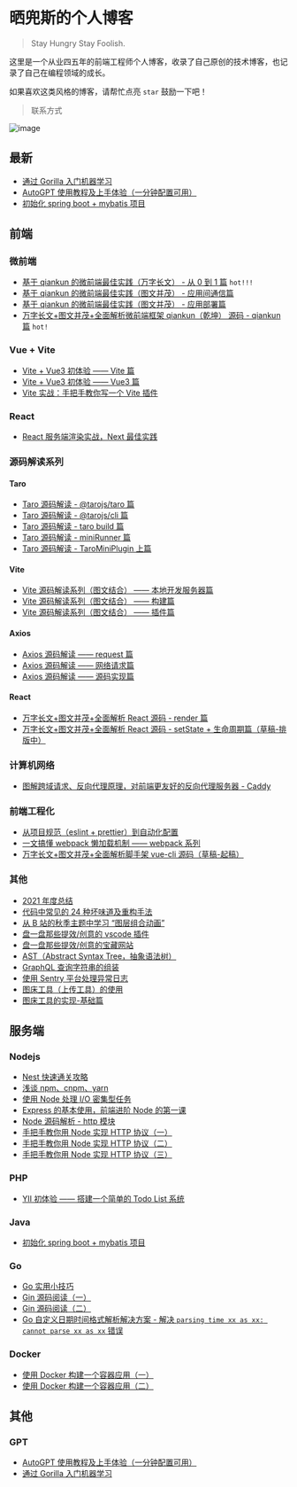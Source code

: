 # 晒兜斯的个人博客

> Stay Hungry Stay Foolish.

这里是一个从业四五年的前端工程师个人博客，收录了自己原创的技术博客，也记录了自己在编程领域的成长。

如果喜欢这类风格的博客，请帮忙点亮 `star` 鼓励一下吧！

> 联系方式

![image](http://shadows-mall.oss-cn-shenzhen.aliyuncs.com/images%5Cimages%5C%E4%BC%81%E4%B8%9A%E5%BE%AE%E4%BF%A1%E6%88%AA%E5%9B%BE_20230602105800.png)

## 最新

- [通过 Gorilla 入门机器学习](https://github.com/a1029563229/Blogs/tree/master/Introduction/gpt/gorilla.md)
- [AutoGPT 使用教程及上手体验（一分钟配置可用）](https://github.com/a1029563229/Blogs/tree/master/Introduction/gpt/autogpt.md)
- [初始化 spring boot + mybatis 项目](https://github.com/a1029563229/Blogs/tree/master/Introduction/java/springboot+mybatis-quickstart.md)

## 前端

### 微前端

- [基于 qiankun 的微前端最佳实践（万字长文） - 从 0 到 1 篇](https://github.com/a1029563229/Blogs/tree/master/BestPractices/qiankun/Start.md) `hot!!!`
- [基于 qiankun 的微前端最佳实践（图文并茂） - 应用间通信篇](https://github.com/a1029563229/Blogs/tree/master/BestPractices/qiankun/Communication.md)
- [基于 qiankun 的微前端最佳实践（图文并茂） - 应用部署篇](https://github.com/a1029563229/Blogs/tree/master/BestPractices/qiankun/Deploy.md)
- [万字长文+图文并茂+全面解析微前端框架 qiankun（乾坤） 源码 - qiankun 篇](https://github.com/a1029563229/Blogs/tree/master/Source-Code/qiankun/1.md) `hot!`

### Vue + Vite

- [Vite + Vue3 初体验 —— Vite 篇](https://github.com/a1029563229/Blogs/tree/master/Source-Code/vite/1.md)
- [Vite + Vue3 初体验 —— Vue3 篇](https://github.com/a1029563229/Blogs/tree/master/Source-Code/vite/2.md) 
- [Vite 实战：手把手教你写一个 Vite 插件](https://github.com/a1029563229/Blogs/tree/master/Source-Code/vite/6.md)
  
### React

- [React 服务端渲染实战，Next 最佳实践](https://github.com/a1029563229/Blogs/tree/master/Introduction/react-ssr)

### 源码解读系列

#### Taro

- [Taro 源码解读 - @tarojs/taro 篇](https://github.com/a1029563229/Blogs/tree/master/Source-Code/taro/1.md)
- [Taro 源码解读 - @tarojs/cli 篇](https://github.com/a1029563229/Blogs/tree/master/Source-Code/taro/2.md)
- [Taro 源码解读 - taro build 篇](https://github.com/a1029563229/Blogs/tree/master/Source-Code/taro/3.md)
- [Taro 源码解读 - miniRunner 篇](https://github.com/a1029563229/Blogs/tree/master/Source-Code/taro/4.md)
- [Taro 源码解读 - TaroMiniPlugin 上篇](https://github.com/a1029563229/Blogs/tree/master/Source-Code/taro/5.md)

#### Vite

- [Vite 源码解读系列（图文结合） —— 本地开发服务器篇](https://github.com/a1029563229/Blogs/tree/master/Source-Code/vite/3.md)
- [Vite 源码解读系列（图文结合） —— 构建篇](https://github.com/a1029563229/Blogs/tree/master/Source-Code/vite/4.md)
- [Vite 源码解读系列（图文结合） —— 插件篇](https://github.com/a1029563229/Blogs/tree/master/Source-Code/vite/5.md)

#### Axios

- [Axios 源码解读 —— request 篇](https://github.com/a1029563229/Blogs/tree/master/Source-Code/axios/1.md)
- [Axios 源码解读 —— 网络请求篇](https://github.com/a1029563229/Blogs/tree/master/Source-Code/axios/2.md)
- [Axios 源码解读 —— 源码实现篇](https://github.com/a1029563229/Blogs/tree/master/Source-Code/axios/3.md)

#### React

- [万字长文+图文并茂+全面解析 React 源码 - render 篇](https://github.com/a1029563229/Blogs/tree/master/Source-Code/react/1.md)
- [万字长文+图文并茂+全面解析 React 源码 - setState + 生命周期篇（草稿-排版中）](https://github.com/a1029563229/Blogs/tree/master/Source-Code/react/2.md)

### 计算机网络

- [图解跨域请求、反向代理原理，对前端更友好的反向代理服务器 - Caddy](https://github.com/a1029563229/Blogs/tree/master/BestPractices/caddy)

### 前端工程化

- [从项目规范（eslint + prettier）到自动化配置](https://github.com/a1029563229/Blogs/tree/master/Introduction/eslint)
- [一文搞懂 webpack 懒加载机制 —— webpack 系列](https://github.com/a1029563229/Blogs/tree/master/Topic/Webpack/LazyLoad)
- [万字长文+图文并茂+全面解析脚手架 vue-cli 源码（草稿-起稿）](https://github.com/a1029563229/Blogs/tree/master/Source-Code/vue-cli/1.md)

### 其他

- [2021 年度总结](https://github.com/a1029563229/Blogs/tree/master/PLAN/2021.md)
- [代码中常见的 24 种坏味道及重构手法](https://github.com/a1029563229/Blogs/tree/master/Introduction/refactor)
- [从 B 站的秋季主题中学习 “图层组合动画”](https://github.com/a1029563229/Blogs/tree/master/BestPractices/bilibili/Banner.md)
- [盘一盘那些提效/创意的 vscode 插件](https://github.com/a1029563229/Blogs/tree/master/Plugins/VscodePlugins)
- [盘一盘那些提效/创意的宝藏网站](https://github.com/a1029563229/Blogs/tree/master/Plugins/Websites)
- [AST（Abstract Syntax Tree，抽象语法树）](https://github.com/a1029563229/Blogs/tree/master/Introduction/ast)
- [GraphQL 查询字符串的组装](https://github.com/a1029563229/Blogs/tree/master/Introduction/graphql/graphql-query)
- [使用 Sentry 平台处理异常日志](https://github.com/a1029563229/Blogs/tree/master/Introduction/Sentry)
- [图床工具（上传工具）的使用](https://github.com/a1029563229/Blogs/tree/master/Plugins/Upload)
- [图床工具的实现-基础篇](https://github.com/a1029563229/Blogs/tree/master/Plugins/Upload/Source)

## 服务端

### Nodejs

- [Nest 快速通关攻略](https://github.com/a1029563229/Blogs/tree/master/BestPractices/nest/1.md)
- [浅谈 npm、cnpm、yarn](https://github.com/a1029563229/Blogs/tree/master/Introduction/node/npm.md)
- [使用 Node 处理 I/O 密集型任务](https://github.com/a1029563229/Blogs/tree/master/BestPractices/node/concurrent)
- [Express 的基本使用，前端进阶 Node 的第一课](https://github.com/a1029563229/Blogs/tree/master/Introduction/node/express/README.md)
- [Node 源码解析 - http 模块](https://github.com/a1029563229/Node-Source-Excerpt/tree/master/http)
- [手把手教你用 Node 实现 HTTP 协议（一）](https://github.com/a1029563229/Blogs/tree/master/Introduction/http)
- [手把手教你用 Node 实现 HTTP 协议（二）](https://github.com/a1029563229/Blogs/tree/master/Introduction/http/README2.md)
- [手把手教你用 Node 实现 HTTP 协议（三）](https://github.com/a1029563229/Blogs/tree/master/Introduction/http/README3.md)

### PHP

- [YII 初体验 —— 搭建一个简单的 Todo List 系统](https://github.com/a1029563229/Blogs/tree/master/BestPractices/php/Yii-TodoList.md)

### Java

- [初始化 spring boot + mybatis 项目](https://github.com/a1029563229/Blogs/tree/master/Introduction/java/springboot+mybatis-quickstart.md)

### Go

- [Go 实用小技巧](https://github.com/a1029563229/Blogs/tree/master/Introduction/go/skill/README.md)
- [Gin 源码阅读（一）](https://github.com/a1029563229/Blogs/tree/master/Source-Code/gin/1.md)
- [Gin 源码阅读（二）](https://github.com/a1029563229/Blogs/tree/master/Source-Code/gin/2.md)
- [Go 自定义日期时间格式解析解决方案 - 解决 `parsing time xx as xx: cannot parse xx as xx` 错误](https://github.com/a1029563229/Blogs/tree/master/BugFix/go/time)

### Docker

- [使用 Docker 构建一个容器应用（一）](https://github.com/a1029563229/Blogs/tree/master/Introduction/docker/image)
- [使用 Docker 构建一个容器应用（二）](https://github.com/a1029563229/Blogs/tree/master/Introduction/docker/image/README2.md)

## 其他

### GPT

- [AutoGPT 使用教程及上手体验（一分钟配置可用）](https://github.com/a1029563229/Blogs/tree/master/Introduction/gpt/autogpt.md)
- [通过 Gorilla 入门机器学习](https://github.com/a1029563229/Blogs/tree/master/Introduction/gpt/gorilla.md)
